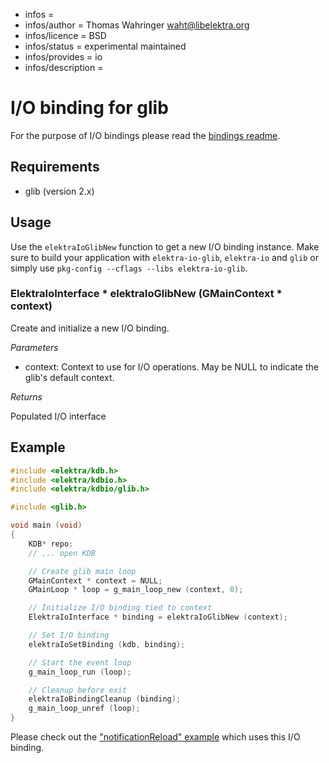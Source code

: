 - infos =
- infos/author = Thomas Wahringer <waht@libelektra.org>
- infos/licence = BSD
- infos/status = experimental maintained
- infos/provides = io
- infos/description =

# I/O binding for glib

For the purpose of I/O bindings please read the
[bindings readme](https://www.libelektra.org/bindings/readme#i-o-bindings).

## Requirements

- glib (version 2.x)

## Usage

Use the `elektraIoGlibNew` function to get a new I/O binding instance.
Make sure to build your application with `elektra-io-glib`, `elektra-io` and `glib` or
simply use `pkg-config --cflags --libs elektra-io-glib`.

### ElektraIoInterface * elektraIoGlibNew (GMainContext * context)

Create and initialize a new I/O binding.

*Parameters*

- context: Context to use for I/O operations. May be NULL to indicate the glib's
  default context.

*Returns*

Populated I/O interface

## Example

```C
#include <elektra/kdb.h>
#include <elektra/kdbio.h>
#include <elektra/kdbio/glib.h>

#include <glib.h>

void main (void)
{
	KDB* repo;
	// ... open KDB

	// Create glib main loop
	GMainContext * context = NULL;
	GMainLoop * loop = g_main_loop_new (context, 0);

	// Initialize I/O binding tied to context
	ElektraIoInterface * binding = elektraIoGlibNew (context);

	// Set I/O binding
	elektraIoSetBinding (kdb, binding);

	// Start the event loop
	g_main_loop_run (loop);

	// Cleanup before exit
	elektraIoBindingCleanup (binding);
	g_main_loop_unref (loop);
}
```

Please check out the ["notificationReload" example](https://www.libelektra.org/examples/notificationreload)
which uses this I/O binding.
